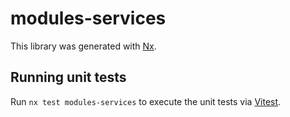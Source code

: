 # modules-services

This library was generated with [Nx](https://nx.dev).

## Running unit tests

Run `nx test modules-services` to execute the unit tests via [Vitest](https://vitest.dev/).
